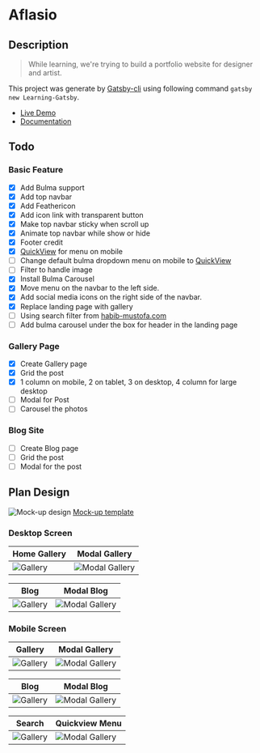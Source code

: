 # Aflasio 

## Description

>While learning, we're trying to build a portfolio website for designer and artist.

This project was generate by [Gatsby-cli](https://www.npmjs.com/package/gatsby-cli) using following command `gatsby new Learning-Gatsby`. 
- [Live Demo](https://learninggatsbyjs.netlify.com/)
- [Documentation](https://github.com/sira313/Learning-Gatsby/wiki)

## Todo

### Basic Feature

- [x] Add Bulma support
- [x] Add top navbar
- [x] Add Feathericon
- [x] Add icon link with transparent button
- [x] Make top navbar sticky when scroll up
- [x] Animate top navbar while show or hide
- [x] Footer credit
- [x] [QuickView](https://wikiki.github.io/components/quickview/) for menu on mobile
- [ ] Change default bulma dropdown menu on mobile to [QuickView](https://wikiki.github.io/components/quickview/)
- [ ] Filter to handle image
- [x] Install Bulma Carousel
- [x] Move menu on the navbar to the left side.
- [x] Add social media icons on the right side of the navbar.
- [x] Replace landing page with gallery
- [ ] Using search filter from [habib-mustofa.com](https://www.habib-mustofa.com/blog)
- [ ] Add bulma carousel under the box for header in the landing page

### Gallery Page

- [x] Create Gallery page
- [x] Grid the post
- [x] 1 column on mobile, 2 on tablet, 3 on desktop, 4 column for large desktop
- [ ] Modal for Post
- [ ] Carousel the photos

### Blog Site
- [ ] Create Blog page
- [ ] Grid the post
- [ ] Modal for the post

## Plan Design

![Mock-up design](https://raw.githubusercontent.com/sira313/Learning-Gatsby/master/src/images/design/desktop/mockup.jpg)
[Mock-up template](https://www.freepik.com/free-psd/laptop-mobile-mock-up-design_1053178.htm)

### Desktop Screen

| Home Gallery  | Modal Gallery |
| ------------- | ------------- |
| <img src="https://raw.githubusercontent.com/sira313/Learning-Gatsby/master/src/images/design/desktop/desktopGallery.png" alt="Gallery" width="auto">  | <img src="https://raw.githubusercontent.com/sira313/Learning-Gatsby/master/src/images/design/desktop/desktopModalGallery.png" alt="Modal Gallery" width="auto">  |

| Blog  | Modal Blog |
| ------------- | ------------- |
| <img src="https://raw.githubusercontent.com/sira313/Learning-Gatsby/master/src/images/design/desktop/desktopBlog.png" alt="Gallery" width="auto">  | <img src="https://raw.githubusercontent.com/sira313/Learning-Gatsby/master/src/images/design/desktop/desktopModalBlog.png" alt="Modal Gallery" width="auto">  |

### Mobile Screen

| Gallery  | Modal Gallery |
| ------------- | ------------- |
| <img src="https://raw.githubusercontent.com/sira313/Learning-Gatsby/master/src/images/design/mobile/mobileGallery.png" alt="Gallery" width="auto">  | <img src="https://raw.githubusercontent.com/sira313/Learning-Gatsby/master/src/images/design/mobile/mobileModalGallery.png" alt="Modal Gallery" width="auto"> |

| Blog  | Modal Blog |
| ------------- | ------------- |
| <img src="https://raw.githubusercontent.com/sira313/Learning-Gatsby/master/src/images/design/mobile/mobileBlog.png" alt="Gallery" width="auto">  | <img src="https://raw.githubusercontent.com/sira313/Learning-Gatsby/master/src/images/design/mobile/mobileModalBlog.png" alt="Modal Gallery" width="auto">  |

| Search  | Quickview Menu |
| ------------- | ------------- |
| <img src="https://raw.githubusercontent.com/sira313/Learning-Gatsby/master/src/images/design/mobile/mobileSearch.png" alt="Gallery" width="auto">  | <img src="https://raw.githubusercontent.com/sira313/Learning-Gatsby/master/src/images/design/mobile/mobileQuickviewMenu.png" alt="Modal Gallery" width="auto">  |

